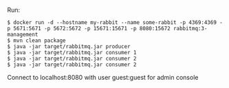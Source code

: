 Run:

```
$ docker run -d --hostname my-rabbit --name some-rabbit -p 4369:4369 -p 5671:5671 -p 5672:5672 -p 15671:15671 -p 8080:15672 rabbitmq:3-management
$ mvn clean package
$ java -jar target/rabbitmq.jar producer
$ java -jar target/rabbitmq.jar consumer 1
$ java -jar target/rabbitmq.jar consumer 2
$ java -jar target/rabbitmq.jar consumer 2
```
Connect to localhost:8080 with user guest:guest for admin console
